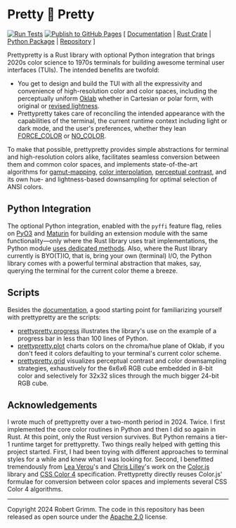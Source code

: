 # Pretty 🌸 Pretty

[![Run Tests](https://github.com/apparebit/prettypretty/actions/workflows/ci.yml/badge.svg)](https://github.com/apparebit/prettypretty/actions/workflows/ci.yml)
[![Publish to GitHub Pages](https://github.com/apparebit/prettypretty/actions/workflows/gh-pages.yml/badge.svg)](https://github.com/apparebit/prettypretty/actions/workflows/gh-pages.yml)
\[ [Documentation](https://docs.rs/prettypretty/latest/prettypretty/)
 | [Rust Crate](https://crates.io/crates/prettypretty)
 | [Python Package](https://pypi.org/project/prettypretty/)
 | [Repository](https://github.com/apparebit/prettypretty)
\]

Prettypretty is a Rust library with optional Python integration that brings
2020s color science to 1970s terminals for building awesome terminal user
interfaces (TUIs). The intended benefits are twofold:

  * You get to design and build the TUI with all the expressivity and
    convenience of high-resolution color and color spaces, including the
    perceptually uniform [Oklab](https://bottosson.github.io/posts/oklab/)
    whether in Cartesian or polar form, with original or [revised
    lightness](https://bottosson.github.io/posts/colorpicker/#intermission---a-new-lightness-estimate-for-oklab).
  * Prettypretty takes care of reconciling the intended appearance with the
    capabilities of the terminal, the current runtime context including light or
    dark mode, and the user's preferences, whether they lean
    [FORCE_COLOR](https://force-color.org) or [NO_COLOR](https://no-color.org).

To make that possible, prettypretty provides simple abstractions for terminal
and high-resolution colors alike, facilitates seamless conversion between them
and common color spaces, and implements state-of-the-art algorithms for
[gamut-mapping](https://www.w3.org/TR/css-color-4/#gamut-mapping), [color
interpolation](https://www.w3.org/TR/css-color-4/#interpolation), [perceptual
contrast](https://github.com/Myndex/apca-w3), and its own hue- and
lightness-based downsampling for optimal selection of ANSI colors.


## Python Integration

The optional Python integration, enabled with the `pyffi` feature flag, relies
on [PyO3](https://pyo3.rs/v0.22.0/) and [Maturin](https://www.maturin.rs) for
building an extension module with the same functionality—only where the Rust
library uses trait implementations, the Python module [uses dedicated
methods](https://github.com/apparebit/prettypretty/blob/main/prettypretty/color.pyi).
Also, where the Rust library currently is BYO(T)IO, that is, bring your own
(terminal) I/O, the Python library comes with a powerful terminal abstraction
that makes, say, querying the terminal for the current color theme a breeze.


## Scripts

Besides the [documentation](https://apparebit.github.io/prettypretty/), a good
starting point for familiarizing yourself with prettypretty are the scripts:

  * [prettypretty.progress](https://github.com/apparebit/prettypretty/blob/main/prettypretty/progress.py)
    illustrates the library's use on the example of a progress bar in less than
    100 lines of Python.
  * [prettypretty.plot](https://github.com/apparebit/prettypretty/blob/main/prettypretty/plot.py)
    charts colors on the chroma/hue plane of Oklab, if you don't feed it colors
    defaulting to your terminal's current color scheme.
  * [prettypretty.grid](https://github.com/apparebit/prettypretty/blob/main/prettypretty/grid.py)
    visualizes perceptual contrast and color downsampling strategies,
    exhaustively for the 6x6x6 RGB cube embedded in 8-bit color and selectively
    for 32x32 slices through the much bigger 24-bit RGB cube.


## Acknowledgements

I wrote much of prettypretty over a two-month period in 2024. Twice. I first
implemented the core color routines in Python and then I did so again in Rust.
At this point, only the Rust version survives. But Python remains a tier-1
runtime target for prettypretty. Two things really helped with getting this
project started. First, I had been toying with different approaches to terminal
styles for a while and knew what I was looking for. Second, I benefitted
tremendously from [Lea Verou](http://lea.verou.me/)'s and [Chris
Lilley](https://svgees.us/)'s work on the [Color.js](https://colorjs.io) library
and [CSS Color 4](https://www.w3.org/TR/css-color-4/) specification.
Prettypretty directly reuses Color.js' formulae for conversion between color
spaces and implements several CSS Color 4 algorithms.

---

Copyright 2024 Robert Grimm. The code in this repository has been released as
open source under the [Apache 2.0](LICENSE) license.
